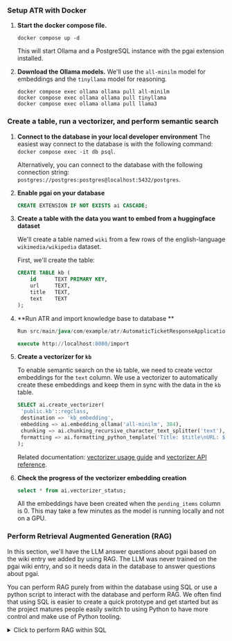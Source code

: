 ### Setup ATR with Docker

1. **Start the docker compose file.**
    ```
    docker compose up -d
    ```
    
    This will start Ollama and a PostgreSQL instance with the pgai extension installed.

1. **Download the Ollama models.** We'll use the `all-minilm` model for embeddings and the `tinyllama` model for reasoning.

    ```
    docker compose exec ollama ollama pull all-minilm
    docker compose exec ollama ollama pull tinyllama
    docker compose exec ollama ollama pull llama3
    ```   

### Create a table, run a vectorizer, and perform semantic search

1. **Connect to the database in your local developer environment**
   The easiest way connect to the database is with the following command:
   `docker compose exec -it db psql`. 
   
   Alternatively, you can connect to the database with the following connection string: `postgres://postgres:postgres@localhost:5432/postgres`.

1. **Enable pgai on your database**

    ```sql
    CREATE EXTENSION IF NOT EXISTS ai CASCADE;
    ```
    
1. **Create a table with the data you want to embed from a huggingface dataset**

    We'll create a table named `wiki` from a few rows of the english-language `wikimedia/wikipedia` dataset.
    
    First, we'll create the table:

    ```sql
    CREATE TABLE kb (
        id      TEXT PRIMARY KEY,
        url     TEXT,
        title   TEXT,
        text    TEXT
    );
    ```
1. **Run ATR and import knowledge base to database **

    ```sql
    Run src/main/java/com/example/atr/AutomaticTicketResponseApplication.java

    execute http://localhost:8080/import
    ```
1. **Create a vectorizer for `kb`**

    To enable semantic search on the `kb` table, we need to create vector embeddings for the `text` column.
    We use a vectorizer to automatically create these embeddings and keep them in sync with the data in the  `kb` table.
    
    ```sql
    SELECT ai.create_vectorizer(
     'public.kb'::regclass,
     destination => 'kb_embedding',
     embedding => ai.embedding_ollama('all-minilm', 384),
     chunking => ai.chunking_recursive_character_text_splitter('text'),
     formatting => ai.formatting_python_template('Title: $title\nURL: $url\nContent: $chunk')
    );
    ```
     Related documentation: [vectorizer usage guide](/docs/vectorizer/overview.md) and [vectorizer API reference](/docs/vectorizer/api-reference.md).

1. **Check the progress of the vectorizer embedding creation**

    ```sql
    select * from ai.vectorizer_status;
    ```
    All the embeddings have been created when the `pending_items` column is 0. This may take a few minutes as the model is running locally and not on a GPU.



### Perform Retrieval Augmented Generation (RAG)

In this section, we'll have the LLM answer questions about pgai based on the wiki entry we added by using RAG. The LLM was never trained on the pgai wiki entry, and so it needs data in the database to answer questions about pgai.

You can perform RAG purely from within the database using SQL or use a python script to interact with the database and perform RAG. We often find that using SQL is easier to create a quick prototype and get started but as the project matures people easily switch to using Python to have more control and make use of Python tooling. 


<details>
<summary>Click to perform RAG within SQL</summary>

 1. **Define a function to perform RAG**
 
    We'll create a function that uses RAG to allow an LLM to answer questions about pgai based on the wiki entry we added.

    RAG involves two steps:
    1. Perform a similarity search to find the most relevant chunks of data.
    2. Use the LLM to generate a response using the relevant chunks as context.
    
    ```sql
    CREATE OR REPLACE FUNCTION generate_rag_response(query_text TEXT)
    RETURNS TEXT AS $$
    DECLARE
       context_chunks TEXT;
       response TEXT;
  BEGIN
     -- Perform similarity search to find relevant blog posts
     SELECT string_agg(embedding_uuid || ': ' || chunk, E'\n') INTO context_chunks
     FROM
     (
       SELECT embedding_uuid, chunk
       FROM kb_embedding_store
       ORDER BY embedding <=> ai.ollama_embed('all-minilm', query_text)
       LIMIT 3
     ) AS relevant_posts;

     -- Generate a summary using llama3
     SELECT ai.ollama_chat_complete
     ( 'llama3'
     , jsonb_build_array
      ( jsonb_build_object('role', 'system', 'content', 'you are a helpful assistant')
     , jsonb_build_object
       ('role', 'user'
       , 'content', query_text || E'\nUse the following context to respond.\n' || context_chunks
       )
     )
   )->'message'->>'content' INTO response;

   RETURN response;
  END;
$$ LANGUAGE plpgsql;
    ```

1. **Use the RAG function to answer questions about the wiki data**

    ```sql
    SELECT generate_rag_response('Issues are not listing in ARM after running SCA to codescan');
    ```

    <details>
    <summary>Click here to see the output</summary>

    | response |
    |-----------------------|
    |   I see that you're experiencing issues with ARM not listing the results from a CodeScan scan. This can be frustrating!

To troubleshoot this issue, I'd like to walk you through some potential solutions:

1. **Check the CodeScan report**: Make sure that the CodeScan report was generated successfully and contains the expected results. You can check this by logging into your CodeScan account and reviewing the report.
2. **Verify ARM settings**: Double-check your ARM settings, especially the SCA tool configuration. Ensure that you've selected CodeScan as the SCA tool and that the baseline branch is correctly set.
3. **Check for missing or incorrect dependencies**: Sometimes, a scan might fail due to missing or incorrect dependencies in your project. Review your project's dependencies and ensure they are correct and up-to-date.
4. **Re-run the scan**: Try re-running the CodeScan scan from within ARM to see if that resolves the issue.

If none of these solutions work, you may want to consider reaching out to the CodeScan support team or searching for more specific troubleshooting guides related to your issue.

Remember, it's always a good idea to have multiple avenues of approach when troubleshooting issues like this!|
    </details>

</details>

